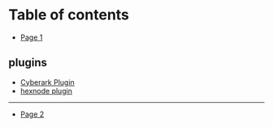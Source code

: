 # Table of contents

* [Page 1](README.md)

## plugins

* [Cyberark Plugin](plugins/cyberark-plugin.md)
* [hexnode plugin](plugins/hexnode-plugin.md)

***

* [Page 2](page-2.md)
